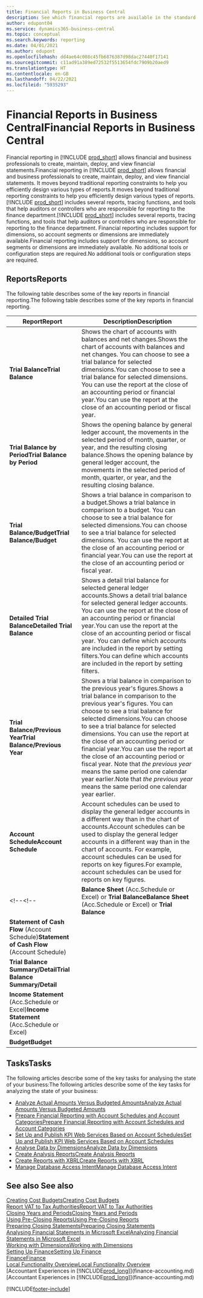 ```yaml
---
title: Financial Reports in Business Central
description: See which financial reports are available in the standard version of Business Central so that you can keep track of your business.
author: edupont04
ms.service: dynamics365-business-central
ms.topic: conceptual
ms.search.keywords: reporting
ms.date: 04/01/2021
ms.author: edupont
ms.openlocfilehash: dd4ae64c008c45fb6876387d98dac27440f17141
ms.sourcegitcommit: c11ad91a389ed72532f5513654fdc7909b20aed9
ms.translationtype: HT
ms.contentlocale: en-GB
ms.lasthandoff: 04/22/2021
ms.locfileid: "5935293"
---
```

# <a name="financial-reports-in-business-central"></a><span data-ttu-id="1d56f-103">Financial Reports in Business Central</span><span class="sxs-lookup"><span data-stu-id="1d56f-103">Financial Reports in Business Central</span></span>

<span data-ttu-id="1d56f-104">Financial reporting in [!INCLUDE [prod_short](includes/prod_short.md)] allows financial and business professionals to create, maintain, deploy, and view financial statements.</span><span class="sxs-lookup"><span data-stu-id="1d56f-104">Financial reporting in [!INCLUDE [prod_short](includes/prod_short.md)] allows financial and business professionals to create, maintain, deploy, and view financial statements.</span></span> <span data-ttu-id="1d56f-105">It moves beyond traditional reporting constraints to help you efficiently design various types of reports.</span><span class="sxs-lookup"><span data-stu-id="1d56f-105">It moves beyond traditional reporting constraints to help you efficiently design various types of reports.</span></span> <span data-ttu-id="1d56f-106">[!INCLUDE [prod_short](includes/prod_short.md)] includes several reports, tracing functions, and tools that help auditors or controllers who are responsible for reporting to the finance department.</span><span class="sxs-lookup"><span data-stu-id="1d56f-106">[!INCLUDE [prod_short](includes/prod_short.md)] includes several reports, tracing functions, and tools that help auditors or controllers who are responsible for reporting to the finance department.</span></span> <span data-ttu-id="1d56f-107">Financial reporting includes support for dimensions, so account segments or dimensions are immediately available.</span><span class="sxs-lookup"><span data-stu-id="1d56f-107">Financial reporting includes support for dimensions, so account segments or dimensions are immediately available.</span></span> <span data-ttu-id="1d56f-108">No additional tools or configuration steps are required.</span><span class="sxs-lookup"><span data-stu-id="1d56f-108">No additional tools or configuration steps are required.</span></span>  

## <a name="reports"></a><span data-ttu-id="1d56f-109">Reports</span><span class="sxs-lookup"><span data-stu-id="1d56f-109">Reports</span></span>

<span data-ttu-id="1d56f-110">The following table describes some of the key reports in financial reporting.</span><span class="sxs-lookup"><span data-stu-id="1d56f-110">The following table describes some of the key reports in financial reporting.</span></span>

|<span data-ttu-id="1d56f-111">Report</span><span class="sxs-lookup"><span data-stu-id="1d56f-111">Report</span></span> |<span data-ttu-id="1d56f-112">Description</span><span class="sxs-lookup"><span data-stu-id="1d56f-112">Description</span></span>  |
|---------|---------|
|<span data-ttu-id="1d56f-113">**Trial Balance**</span><span class="sxs-lookup"><span data-stu-id="1d56f-113">**Trial Balance**</span></span>| <span data-ttu-id="1d56f-114">Shows the chart of accounts with balances and net changes.</span><span class="sxs-lookup"><span data-stu-id="1d56f-114">Shows the chart of accounts with balances and net changes.</span></span> <span data-ttu-id="1d56f-115">You can choose to see a trial balance for selected dimensions.</span><span class="sxs-lookup"><span data-stu-id="1d56f-115">You can choose to see a trial balance for selected dimensions.</span></span> <span data-ttu-id="1d56f-116">You can use the report at the close of an accounting period or financial year.</span><span class="sxs-lookup"><span data-stu-id="1d56f-116">You can use the report at the close of an accounting period or fiscal year.</span></span> |
|<span data-ttu-id="1d56f-117">**Trial Balance by Period**</span><span class="sxs-lookup"><span data-stu-id="1d56f-117">**Trial Balance by Period**</span></span>  | <span data-ttu-id="1d56f-118">Shows the opening balance by general ledger account, the movements in the selected period of month, quarter, or year, and the resulting closing balance.</span><span class="sxs-lookup"><span data-stu-id="1d56f-118">Shows the opening balance by general ledger account, the movements in the selected period of month, quarter, or year, and the resulting closing balance.</span></span>         |
|<span data-ttu-id="1d56f-119">**Trial Balance/Budget**</span><span class="sxs-lookup"><span data-stu-id="1d56f-119">**Trial Balance/Budget**</span></span> | <span data-ttu-id="1d56f-120">Shows a trial balance in comparison to a budget.</span><span class="sxs-lookup"><span data-stu-id="1d56f-120">Shows a trial balance in comparison to a budget.</span></span> <span data-ttu-id="1d56f-121">You can choose to see a trial balance for selected dimensions.</span><span class="sxs-lookup"><span data-stu-id="1d56f-121">You can choose to see a trial balance for selected dimensions.</span></span> <span data-ttu-id="1d56f-122">You can use the report at the close of an accounting period or financial year.</span><span class="sxs-lookup"><span data-stu-id="1d56f-122">You can use the report at the close of an accounting period or fiscal year.</span></span>        |
|<span data-ttu-id="1d56f-123">**Detailed Trial Balance**</span><span class="sxs-lookup"><span data-stu-id="1d56f-123">**Detailed Trial Balance**</span></span> |<span data-ttu-id="1d56f-124">Shows a detail trial balance for selected general ledger accounts.</span><span class="sxs-lookup"><span data-stu-id="1d56f-124">Shows a detail trial balance for selected general ledger accounts.</span></span> <span data-ttu-id="1d56f-125">You can use the report at the close of an accounting period or financial year.</span><span class="sxs-lookup"><span data-stu-id="1d56f-125">You can use the report at the close of an accounting period or fiscal year.</span></span> <span data-ttu-id="1d56f-126">You can define which accounts are included in the report by setting filters.</span><span class="sxs-lookup"><span data-stu-id="1d56f-126">You can define which accounts are included in the report by setting filters.</span></span>         |
|<span data-ttu-id="1d56f-127">**Trial Balance/Previous Year**</span><span class="sxs-lookup"><span data-stu-id="1d56f-127">**Trial Balance/Previous Year**</span></span>|<span data-ttu-id="1d56f-128">Shows a trial balance in comparison to the previous year's figures.</span><span class="sxs-lookup"><span data-stu-id="1d56f-128">Shows a trial balance in comparison to the previous year's figures.</span></span> <span data-ttu-id="1d56f-129">You can choose to see a trial balance for selected dimensions.</span><span class="sxs-lookup"><span data-stu-id="1d56f-129">You can choose to see a trial balance for selected dimensions.</span></span> <span data-ttu-id="1d56f-130">You can use the report at the close of an accounting period or financial year.</span><span class="sxs-lookup"><span data-stu-id="1d56f-130">You can use the report at the close of an accounting period or fiscal year.</span></span> <span data-ttu-id="1d56f-131">Note that *the previous year* means the same period one calendar year earlier.</span><span class="sxs-lookup"><span data-stu-id="1d56f-131">Note that *the previous year* means the same period one calendar year earlier.</span></span>|
|<span data-ttu-id="1d56f-132">**Account Schedule**</span><span class="sxs-lookup"><span data-stu-id="1d56f-132">**Account Schedule**</span></span>|<span data-ttu-id="1d56f-133">Account schedules can be used to display the general ledger accounts in a different way than in the chart of accounts.</span><span class="sxs-lookup"><span data-stu-id="1d56f-133">Account schedules can be used to display the general ledger accounts in a different way than in the chart of accounts.</span></span> <span data-ttu-id="1d56f-134">For example, account schedules can be used for reports on key figures.</span><span class="sxs-lookup"><span data-stu-id="1d56f-134">For example, account schedules can be used for reports on key figures.</span></span>|
<span data-ttu-id="1d56f-135"><!--</span><span class="sxs-lookup"><span data-stu-id="1d56f-135"><!--</span></span>|<span data-ttu-id="1d56f-136">**Balance Sheet** (Acc.Schedule or Excel) or **Trial Balance**</span><span class="sxs-lookup"><span data-stu-id="1d56f-136">**Balance Sheet** (Acc.Schedule or Excel) or **Trial Balance**</span></span> |         |
|<span data-ttu-id="1d56f-137">**Statement of Cash Flow** (Account Schedule)</span><span class="sxs-lookup"><span data-stu-id="1d56f-137">**Statement of Cash Flow** (Account Schedule)</span></span> |         |
|<span data-ttu-id="1d56f-138">**Trial Balance Summary/Detail**</span><span class="sxs-lookup"><span data-stu-id="1d56f-138">**Trial Balance Summary/Detail**</span></span> |         |
|<span data-ttu-id="1d56f-139">**Income Statement** (Acc.Schedule or Excel)</span><span class="sxs-lookup"><span data-stu-id="1d56f-139">**Income Statement** (Acc.Schedule or Excel)</span></span>||
|<span data-ttu-id="1d56f-140">**Budget**</span><span class="sxs-lookup"><span data-stu-id="1d56f-140">**Budget**</span></span> ||-->

## <a name="tasks"></a><span data-ttu-id="1d56f-141">Tasks</span><span class="sxs-lookup"><span data-stu-id="1d56f-141">Tasks</span></span>

<span data-ttu-id="1d56f-142">The following articles describe some of the key tasks for analysing the state of your business:</span><span class="sxs-lookup"><span data-stu-id="1d56f-142">The following articles describe some of the key tasks for analyzing the state of your business:</span></span>

* [<span data-ttu-id="1d56f-143">Analyze Actual Amounts Versus Budgeted Amounts</span><span class="sxs-lookup"><span data-stu-id="1d56f-143">Analyze Actual Amounts Versus Budgeted Amounts</span></span>](bi-how-analyze-actual-versus-budget.md)  
* [<span data-ttu-id="1d56f-144">Prepare Financial Reporting with Account Schedules and Account Categories</span><span class="sxs-lookup"><span data-stu-id="1d56f-144">Prepare Financial Reporting with Account Schedules and Account Categories</span></span>](bi-how-work-account-schedule.md)  
* [<span data-ttu-id="1d56f-145">Set Up and Publish KPI Web Services Based on Account Schedules</span><span class="sxs-lookup"><span data-stu-id="1d56f-145">Set Up and Publish KPI Web Services Based on Account Schedules</span></span>](bi-how-to-set-up-and-publish-kpi-web-services-based-on-account-schedules.md)  
* [<span data-ttu-id="1d56f-146">Analyse Data by Dimensions</span><span class="sxs-lookup"><span data-stu-id="1d56f-146">Analyze Data by Dimensions</span></span>](bi-how-analyze-data-dimension.md)  
* [<span data-ttu-id="1d56f-147">Create Analysis Reports</span><span class="sxs-lookup"><span data-stu-id="1d56f-147">Create Analysis Reports</span></span>](bi-how-create-analysis-views-reports.md)  
* [<span data-ttu-id="1d56f-148">Create Reports with XBRL</span><span class="sxs-lookup"><span data-stu-id="1d56f-148">Create Reports with XBRL</span></span>](bi-create-reports-with-xbrl.md)  
* [<span data-ttu-id="1d56f-149">Manage Database Access Intent</span><span class="sxs-lookup"><span data-stu-id="1d56f-149">Manage Database Access Intent</span></span>](admin-data-access-intent.md)  

## <a name="see-also"></a><span data-ttu-id="1d56f-150">See also </span><span class="sxs-lookup"><span data-stu-id="1d56f-150">See also</span></span>

[<span data-ttu-id="1d56f-151">Creating Cost Budgets</span><span class="sxs-lookup"><span data-stu-id="1d56f-151">Creating Cost Budgets</span></span>](finance-create-cost-budgets.md)  
[<span data-ttu-id="1d56f-152">Report VAT to Tax Authorities</span><span class="sxs-lookup"><span data-stu-id="1d56f-152">Report VAT to Tax Authorities</span></span>](finance-how-report-vat.md)  
[<span data-ttu-id="1d56f-153">Closing Years and Periods</span><span class="sxs-lookup"><span data-stu-id="1d56f-153">Closing Years and Periods</span></span>](year-close-years-periods.md)  
[<span data-ttu-id="1d56f-154">Using Pre-Closing Reports</span><span class="sxs-lookup"><span data-stu-id="1d56f-154">Using Pre-Closing Reports</span></span>](year-prepare-preclose-reports.md)  
[<span data-ttu-id="1d56f-155">Preparing Closing Statements</span><span class="sxs-lookup"><span data-stu-id="1d56f-155">Preparing Closing Statements</span></span>](year-prepare-close-statement.md)  
[<span data-ttu-id="1d56f-156">Analysing Financial Statements in Microsoft Excel</span><span class="sxs-lookup"><span data-stu-id="1d56f-156">Analyzing Financial Statements in Microsoft Excel</span></span>](finance-analyze-excel.md)  
[<span data-ttu-id="1d56f-157">Working with Dimensions</span><span class="sxs-lookup"><span data-stu-id="1d56f-157">Working with Dimensions</span></span>](finance-dimensions.md)  
[<span data-ttu-id="1d56f-158">Setting Up Finance</span><span class="sxs-lookup"><span data-stu-id="1d56f-158">Setting Up Finance</span></span>](finance-setup-finance.md)  
[<span data-ttu-id="1d56f-159">Finance</span><span class="sxs-lookup"><span data-stu-id="1d56f-159">Finance</span></span>](finance.md)  
[<span data-ttu-id="1d56f-160">Local Functionality Overview</span><span class="sxs-lookup"><span data-stu-id="1d56f-160">Local Functionality Overview</span></span>](about-localization.md)  
<span data-ttu-id="1d56f-161">[Accountant Experiences in [!INCLUDE[prod_long](includes/prod_long.md)]](finance-accounting.md)</span><span class="sxs-lookup"><span data-stu-id="1d56f-161">[Accountant Experiences in [!INCLUDE[prod_long](includes/prod_long.md)]](finance-accounting.md)</span></span>  


[!INCLUDE[footer-include](includes/footer-banner.md)]
